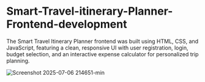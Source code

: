 # Smart-Travel-itinerary-Planner-Frontend-development
The Smart Travel Itinerary Planner frontend was built using HTML, CSS, and JavaScript, featuring a clean, responsive UI with user registration, login, budget selection, and an interactive expense calculator for personalized trip planning.

![Screenshot 2025-07-06 214651-min](https://github.com/user-attachments/assets/f599bb22-b4a4-4ebf-ae75-0226e28c6341)






